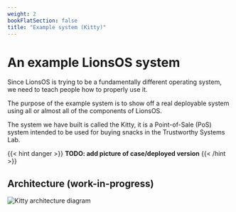 ```yaml
---
weight: 2
bookFlatSection: false
title: "Example system (Kitty)"
---
```


# An example LionsOS system

Since LionsOS is trying to be a fundamentally different operating system, we need to teach people how to properly use it.

The purpose of the example system is to show off a real deployable
system using all or almost all of the components of LionsOS.

The system we have built is called the Kitty, it is a Point-of-Sale (PoS)
system intended to be used for buying snacks in the Trustworthy Systems
Lab.

{{< hint danger >}}
**TODO: add picture of case/deployed version**
{{< /hint >}}

## Architecture (work-in-progress)

![Kitty architecture diagram](/kitty.png)
